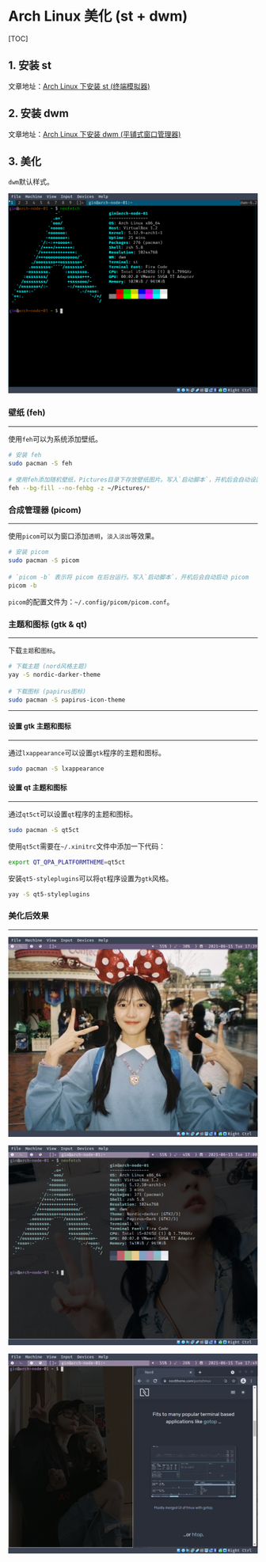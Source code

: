 # Arch Linux 美化 (st + dwm)

[TOC]

## 1. 安装 st

文章地址：[Arch Linux 下安装 st (终端模拟器)](https://blog.csdn.net/weixin_44335269/article/details/117848592?spm=1001.2014.3001.5501)

## 2. 安装 dwm

文章地址：[Arch Linux 下安装 dwm (平铺式窗口管理器)](https://blog.csdn.net/weixin_44335269/article/details/117886927?spm=1001.2014.3001.5501)


## 3. 美化

`dwm`默认样式。

![dwm-default](./images/dwm-default.png)

### 壁纸 (feh)

---

使用`feh`可以为系统添加壁纸。

```sh
# 安装 feh
sudo pacman -S feh

# 使用feh添加随机壁纸，Pictures目录下存放壁纸图片。写入`启动脚本`，开机后会自动设置壁纸
feh --bg-fill --no-fehbg -z ~/Pictures/*
```

### 合成管理器 (picom)

---

使用`picom`可以为窗口添加`透明`，`淡入淡出`等效果。

```sh
# 安装 picom
sudo pacman -S picom

# `picom -b` 表示将 picom 在后台运行。写入`启动脚本`，开机后会自动启动 picom
picom -b
```

`picom`的配置文件为：`~/.config/picom/picom.conf`。

### 主题和图标 (gtk & qt)

---

下载`主题`和`图标`。

```sh
# 下载主题 (nord风格主题)
yay -S nordic-darker-theme

# 下载图标 (papirus图标)
sudo pacman -S papirus-icon-theme
```

---

#### 设置 gtk 主题和图标

---

通过`lxappearance`可以设置`gtk`程序的主题和图标。

```sh
sudo pacman -S lxappearance
```

#### 设置 qt 主题和图标

---

通过`qt5ct`可以设置`qt`程序的主题和图标。

```sh
sudo pacman -S qt5ct
```

使用`qt5ct`需要在`~/.xinitrc`文件中添加一下代码：

```sh
export QT_QPA_PLATFORMTHEME=qt5ct
```

安装`qt5-styleplugins`可以将`qt`程序设置为`gtk`风格。

```sh
yay -S qt5-styleplugins
```

### 美化后效果

---

![dwm-beautify](./images/dwm-beautify.png)

![dwm-neofetch](./images/dwm-neofetch.png)

![dwm-chromium](./images/dwm-chromium.png)

